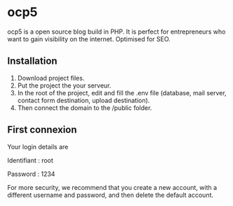 # ocp5

ocp5 is a open source blog build in PHP. It is perfect for entrepreneurs who want to gain visibility on the internet.
Optimised for SEO.

## Installation
1. Download project files.
2. Put the project the your serveur.
2. In the root of the project, edit and fill the .env file (database, mail server, contact form destination, upload destination).
5. Then connect the domain to the /public folder.

## First connexion
Your login details are

Identifiant : root

Password : 1234

For more security, we recommend that you create a new account, with a different username and password, and then delete the default account.

